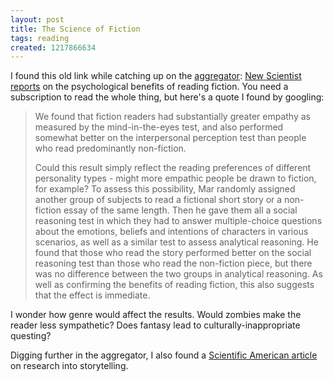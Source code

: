 ```yaml
---
layout: post
title: The Science of Fiction
tags: reading
created: 1217866634
---
```

I found this old link while catching up on the [aggregator](/aggregator):  [New Scientist reports](http://www.newscientist.com/channel/opinion/mg19826621.700-the-science-of-fiction.html) on the psychological benefits of reading fiction.  You need a subscription to read the whole thing, but here's a quote I found by googling:

> We found that fiction readers had substantially greater empathy as measured by the mind-in-the-eyes test, and also performed somewhat better on the interpersonal perception test than people who read predominantly non-fiction.<!--break-->
>
> Could this result simply reflect the reading preferences of different personality types - might more empathic people be drawn to fiction, for example? To assess this possibility, Mar randomly assigned another group of subjects to read a fictional short story or a non-fiction essay of the same length. Then he gave them all a social reasoning test in which they had to answer multiple-choice questions about the emotions, beliefs and intentions of characters in various scenarios, as well as a similar test to assess analytical reasoning. He found that those who read the story performed better on the social reasoning test than those who read the non-fiction piece, but there was no difference between the two groups in analytical reasoning. As well as confirming the benefits of reading fiction, this also suggests that the effect is immediate.

I wonder how genre would affect the results.  Would zombies make the reader less sympathetic?  Does fantasy lead to culturally-inappropriate questing?

Digging further in the aggregator, I also found a [Scientific American article](http://www.sciam.com/article.cfm?id=the-secrets-of-storytelling) on research into storytelling.
